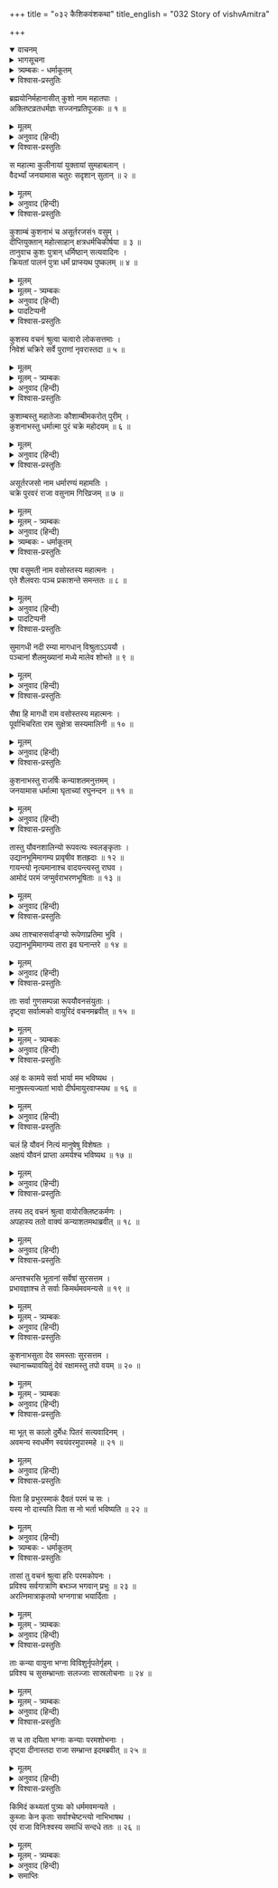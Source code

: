 +++
title = "०३२ कैशिकवंशकथा"
title_english = "032 Story of vishvAmitra"

+++
<details open><summary>वाचनम्</summary>
<div caption="श्रीराम-हरिसीताराममूर्ति-घनपाठिभ्यां वचनम्" class="audioEmbed" src="https://archive.org/download/Ramayana-recitation-Sriram-harisItArAmamUrti-Ghanapaati-v2/Kanda_1/Kanda_1_BK-032-Koushika_Vamsha_Katha.mp3"></div>
</details>

<details><summary>भागसूचना</summary>

32. ब्रह्मपुत्र कुशके चार पुत्रोंका वर्णन, शोणभद्र-तटवर्ती प्रदेशको वसुकी भूमि बताना, कुशनाभकी सौ कन्याओंका वायुके कोपसे ‘कुब्जा’ होना
</details>

<details><summary>त्र्यम्बकः - धर्माकूतम्</summary>

द्वात्रिंशे — 
</details>

<details open><summary>विश्वास-प्रस्तुतिः</summary>

ब्रह्मयोनिर्महानासीत् कुशो नाम महातपाः ।  
अक्लिष्टव्रतधर्मज्ञः सज्जनप्रतिपूजकः ॥ १ ॥
</details>

<details><summary>मूलम्</summary>

ब्रह्मयोनिर्महानासीत् कुशो नाम महातपाः ।  
अक्लिष्टव्रतधर्मज्ञः सज्जनप्रतिपूजकः ॥ १ ॥
</details>

<details><summary>अनुवाद (हिन्दी)</summary>

(विश्वामित्रजी कहते हैं—) श्रीराम! पूर्वकालमें कुश नामसे प्रसिद्ध एक महातपस्वी राजा हो गये हैं । वे साक्षात् ब्रह्माजीके पुत्र थे । उनका प्रत्येक व्रत एवं संकल्प बिना किसी क्लेश या कठिनाईके ही पूर्ण होता था । वे धर्मके ज्ञाता, सत्पुरुषोंका आदर करनेवाले और महान् थे ॥ १ ॥
</details>

<details open><summary>विश्वास-प्रस्तुतिः</summary>

स महात्मा कुलीनायां युक्तायां सुमहाबलान् ।  
वैदर्भ्यां जनयामास चतुरः सदृशान् सुतान् ॥ २ ॥
</details>

<details><summary>मूलम्</summary>

स महात्मा कुलीनायां युक्तायां सुमहाबलान् ।  
वैदर्भ्यां जनयामास चतुरः सदृशान् सुतान् ॥ २ ॥
</details>

<details><summary>अनुवाद (हिन्दी)</summary>

उत्तम कुलमें उत्पन्न विदर्भदेशकी राजकुमारी उनकी पत्नी थी । उसके गर्भसे उन महात्मा नरेशने चार पुत्र उत्पन्न किये, जो उन्हींके समान थे ॥ २ ॥
</details>

<details open><summary>विश्वास-प्रस्तुतिः</summary>

कुशाम्बं कुशनाभं च असूर्तरजसं१ वसुम् ।  
दीप्तियुक्तान् महोत्साहान् क्षत्रधर्मचिकीर्षया ॥ ३ ॥  
तानुवाच कुशः पुत्रान् धर्मिष्ठान् सत्यवादिनः ।  
क्रियतां पालनं पुत्रा धर्मं प्राप्स्यथ पुष्कलम् ॥ ४ ॥
</details>

<details><summary>मूलम्</summary>

कुशाम्बं कुशनाभं च असूर्तरजसं१ वसुम् ।  
दीप्तियुक्तान् महोत्साहान् क्षत्रधर्मचिकीर्षया ॥ ३ ॥  
तानुवाच कुशः पुत्रान् धर्मिष्ठान् सत्यवादिनः ।  
क्रियतां पालनं पुत्रा धर्मं प्राप्स्यथ पुष्कलम् ॥ ४ ॥
</details>

<details><summary>मूलम् - त्र्यम्बकः</summary>

कुशाम्बं कुशनाभं च आधूर्तरजसं वसुम् ॥  
</details>

<details><summary>अनुवाद (हिन्दी)</summary>

उनके नाम इस प्रकार हैं—कुशाम्ब, कुशनाभ, असूर्तरजस२ तथा वसु । ये सब-के-सब तेजस्वी तथा महान् उत्साही थे । राजा कुशने ‘प्रजारक्षणरूप’ क्षत्रिय-धर्मके पालनकी इच्छासे अपने उन धर्मिष्ठ तथा सत्यवादी पुत्रोंसे कहा—‘पुत्रो! प्रजाका पालन करो, इससे तुम्हें धर्मका पूरा-पूरा फल प्राप्त होगा’ ॥ ३-४ ॥
</details>

<details><summary>पादटिप्पनी</summary>

१. रामायणशिरोमणि नामक व्याख्याके निर्माताने ‘अमूर्तिरजसम्’ पाठ माना है । महाभारतके अनुसार इनका नाम ‘अमूर्तरयस्’ या ‘अमूर्तरया’ था (वन ९५ ।१७) । यहाँ इनके द्वारा धर्मारण्य नामक नगर बसानेका उल्लेख है । यह नगर धर्मारण्य नामक तीर्थभूत वनमें था । यह वन गयाके आस-पासका ही प्रदेश है । अमूर्तरयाके पुत्र गयने ही गया नामक नगर बसाया था । अतः धर्मारण्य और गयाकी एकता सिद्ध होती है । महाभारत वनपर्व (८४ ।८५) में गयाके ब्रह्मसरोवरको धर्मारण्यसे सुशोभित बताया गया है । (वन० ८२ ।४७) धर्मारण्यमें पितृ-पूजनकी महत्ता बतायी गयी है ।
</details>

<details open><summary>विश्वास-प्रस्तुतिः</summary>

कुशस्य वचनं श्रुत्वा चत्वारो लोकसत्तमाः ।  
निवेशं चक्रिरे सर्वे पुराणां नृवरास्तदा ॥ ५ ॥
</details>

<details><summary>मूलम्</summary>

कुशस्य वचनं श्रुत्वा चत्वारो लोकसत्तमाः ।  
निवेशं चक्रिरे सर्वे पुराणां नृवरास्तदा ॥ ५ ॥
</details>

<details><summary>मूलम् - त्र्यम्बकः</summary>

कुशस्य वचनं श्रुत्वा चत्वारो लोक-संमताः ।  
निवेशं चक्रिरे सर्वे पुराणां नृ-वरास् तदा ॥  
</details>

<details><summary>अनुवाद (हिन्दी)</summary>

अपने पिता महाराज कुशकी यह बात सुनकर उन चारों लोकशिरोमणि नरश्रेष्ठ राजकुमारोंने उस समय अपने-अपने लिये पृथक्-पृथक् नगर निर्माण कराया ॥ ५ ॥
</details>

<details open><summary>विश्वास-प्रस्तुतिः</summary>

कुशाम्बस्तु महातेजाः कौशाम्बीमकरोत् पुरीम् ।  
कुशनाभस्तु धर्मात्मा पुरं चक्रे महोदयम् ॥ ६ ॥
</details>

<details><summary>मूलम्</summary>

कुशाम्बस्तु महातेजाः कौशाम्बीमकरोत् पुरीम् ।  
कुशनाभस्तु धर्मात्मा पुरं चक्रे महोदयम् ॥ ६ ॥
</details>

<details><summary>अनुवाद (हिन्दी)</summary>

महातेजस्वी कुशाम्बने ‘कौशाम्बी’ पुरी बसायी (जिसे आजकल ‘कोसम’ कहते हैं) । धर्मात्मा कुशनाभने ‘महोदय’ नामक नगरका निर्माण कराया ॥ ६ ॥
</details>

<details open><summary>विश्वास-प्रस्तुतिः</summary>

असूर्तरजसो नाम धर्मारण्यं महामतिः ।  
चक्रे पुरवरं राजा वसुनाम गिरिव्रजम् ॥ ७ ॥
</details>

<details><summary>मूलम्</summary>

असूर्तरजसो नाम धर्मारण्यं महामतिः ।  
चक्रे पुरवरं राजा वसुनाम गिरिव्रजम् ॥ ७ ॥
</details>

<details><summary>मूलम् - त्र्यम्बकः</summary>

आधूर्तरजसो राम धर्मारण्यं महीपतिः ।  
चक्रे पुर-वरं राजा वसुश् चक्रे गिरि-व्रजम् ॥
</details>

<details><summary>अनुवाद (हिन्दी)</summary>

परम बुद्धिमान् असूर्तरजसने ‘धर्मारण्य’ नामक एक श्रेष्ठ नगर बसाया तथा राजा वसुने ‘गिरिव्रज’ नगरकी स्थापना की ॥ ७ ॥
</details>

<details><summary>त्र्यम्बकः - धर्माकूतम्</summary>

एतेन कुशाम्बादयः पितुर् अनुज्ञया तत्र तत्रावस्थाय पृथग्-धर्मम् आचरितवन्त इति गम्यते । ननु भ्रातॄणां मध्ये ज्येष्ठेन कर्मणि कृते सर्वैः कृतं भवति; तथा च मरीचिः — 

> बहवः स्युर् यदा पुत्राः पितुर् एकत्र-वासिनः ।  
> सर्वेषां तु मतं कृत्वा ज्येष्ठेनैव तु यत् कृतम् ॥ 
> द्रव्येण चाविभक्तेन सर्वैर् एव कृतं भवेत् ।  

तथा आश्वमेधिके पर्वणि युधिष्ठिरं प्रति कृष्ण-वचनम् — 

> भीमसेनार्जुनौ चैव तथा माद्रवती-सुतौ ।  
> इष्टवन्तो भविष्यन्ति त्वयीष्टवति पार्थिव ॥ 

इति । एवमादिषु बहु-वचनेषु सत्सु राम-युधिष्ठिरादीनां महताम् आचारे च सति कथं पृथग्-अनुष्ठानम् इति चेत्, एतेषां वचनानाम् अविभक्त-विषयत्वात्, विभक्तानां तु पृथग् एव धर्माचरणम् । तथा च बृहस्पतिः — 

> एक-पाकेन वसतां पितृ-देव-द्विजार्चनम् ।  
> एकं भवेद् विभक्तानां तद् एव स्याद् गृहे गृहे ॥ 

नारदो ऽपि — 

> भ्रातॄणाम् अविभक्तानाम् एको धर्मः प्रवर्तते ।  
> विभागे सति धर्मो ऽपि भवेत् तेषां पृथक्-पृथक् ॥ 

इति । गौतमो ऽपि — विभागे तु धर्म-वृद्धिः" इति । मनुर् अपि — 

> पितेव पालयेत् पुत्राञ् ज्येष्ठो भ्राता यवीयसः ।  
> पुत्रवच् चापि वर्तेरञ् ज्येष्ठे भ्रातरि धर्मतः ॥ 
> 
> एवं सह वसेयुर् वा पृथग् वा धर्म-काम्यया ।  
> पृथग् विवर्धते धर्मस् तस्माद् धर्म्या पृथक्-क्रिया ॥ 

इति । नन्वेवं विभक्तानां भ्रातॄणां पृथग्-धर्मानुष्ठान-संभवे ऽपि जीवति पितरि कथं पुत्राणां पृथग्-धर्माचरणम्, अनधिकारात् तथा च मनुः —

> इमं लोकं मातृ-भक्त्या पितृ-भक्त्या तु मध्यमम् ।  
> गुरु-शुश्रूषया च एव ब्रह्म-लोकं समश्नुते ॥ 
> 
> सर्वे तस्यादृता धर्मा यस्य एते त्रय आदृताः ।  
> अनादृतास् तु यस्यैते सर्वास् तस्याफलाः क्रियाः ॥ 
> 
> यावत् त्रयस् ते जीवेयुस् तावन् नान्यं समाचरेत् ।  
> तेष्व् एव नित्यं शुश्रूषां कुर्यात् प्रिय-हिते रतः ॥ 
> 
> तेषाम् अनुपरोधेन पारक्यं यद् यद् आचरेत् ।  
> तत् तन् निवेदयेतेभ्यो मनो-वाक्-काय-कर्मभिः ॥ 
> 
> त्रिष्व् एतेष्व् इति कृत्यं हि पुरुषस्य समाप्यते ।  
> एष धर्मः परः साक्षाद् उपधर्मो ऽन्य उच्यते ॥ 

इति चेत् सत्यम्, पितुर् अनुज्ञाभावे नाधिकारः, अभ्यनुज्ञायां तु पितुर् आज्ञा-करणम् एव मुख्या धर्मः । तथा च मनुः — 

> एषां त्रयाणां शुश्रूषा परमं तप उच्यते ।  
> न तैर् अनभ्यनुज्ञातो धर्मम् अन्यं समाचरेत् ॥ 

इति ।

> जीवतो वाक्य-करणात् प्रत्यब्दं भूरि-भोजनात् ।  
> गयायां पिण्ड-दानाच् च त्रिभिः पुत्रस्य पुत्रता ॥

इति पितृ-वाक्यस्य गौरवम् अयोध्या-काण्डे राम-वाक्येनानुष्ठानेन च स्फुटम् । ननु "ऊर्ध्वं पितुः पुत्रा रिक्थं भजेरन् मातुः" इति गौतम-वचनेन, 

> ऊर्ध्वं पितुश् च मातुश् च समेत्य भ्रातरः सह ।  
> भजेरन् पैतृकं रिक्थम् अनीशास् ते हि जीवतोः ॥ 
> 
> त्रय एवाधना राजन् भार्या दासस् तथा सुतः । 
> यत् ते समधिगच्छन्ति यस्यैते तस्य तद् धनम् ॥

इति मनु-वचनेन च पितुर् ऊर्ध्वम् एव विभाग-धनावगमात्, तत्-पूर्वं विभाग-द्रव्य-अभावाद् अनधिकार इति चेत्, जीवति पितरि पुष्कल-धर्माचरणाय तेनैव विभाग-करणे तद्-अनुज्ञया धर्मानुष्ठान-संभवात् । अत एव श्रुतिः — "मनुः पुत्रेभ्यो दायं व्यभजत" इति । आपस्तम्बो ऽपि — "जीवन् पुत्रेभ्यो दायं विभजेत् समम्" इति । गौतमो ऽपि — "जीवति चेच्छति पितरि" इति । तस्मात् पितुः कुशस्याज्ञया चतुर्भिः पुत्रैः पृथग्-धर्माचरणं यत् कृतं तद्-युक्तम् एव । रामेणापि स्वयम् एव स्व-पुत्राणां भ्रातृ-पुत्राणां च राज्यानि विभज्य दत्तानि । तद् उत्तर-काण्डे स्पष्टम् । अयं तु विभागः अधर्मिष्ठानां न भवति । तथा च मनुः — "सर्व एव वि-कर्मस्था नार्हन्ति भ्रातरो धनम्" इति । अत एव "धर्मिष्ठान् सत्य-वादिनः" इति तेषां विशेषणम् उक्तम् । तेषु कौशाम्ब्यादिषु,
</details>

<details open><summary>विश्वास-प्रस्तुतिः</summary>

एषा वसुमती नाम वसोस्तस्य महात्मनः ।  
एते शैलवराः पञ्च प्रकाशन्ते समन्ततः ॥ ८ ॥
</details>

<details><summary>मूलम्</summary>

एषा वसुमती नाम वसोस्तस्य महात्मनः ।  
एते शैलवराः पञ्च प्रकाशन्ते समन्ततः ॥ ८ ॥
</details>

<details><summary>अनुवाद (हिन्दी)</summary>

महात्मा वसुकी यह ‘गिरिव्रज’ नामक राजधानी वसुमतीके नामसे प्रसिद्ध हुई । इसके चारों ओर ये पाँच श्रेष्ठ पर्वत सुशोभित होते हैं* ॥ ८ ॥
</details>

<details><summary>पादटिप्पनी</summary>

* महाभारत सभापर्व (२१ । १—१०) में इन पाँचों पर्वतोंके नाम इस प्रकार वर्णित हैं—(१) विपुल, (२) वराह, (३) वृषभ (ऋषभ), (४) ऋषिगिरि (मातङ्ग) तथा (५) चैत्यक ।
</details>

<details open><summary>विश्वास-प्रस्तुतिः</summary>

सुमागधी नदी रम्या मागधान् विश्रुताऽऽययौ ।  
पञ्चानां शैलमुख्यानां मध्ये मालेव शोभते ॥ ९ ॥
</details>

<details><summary>मूलम्</summary>

सुमागधी नदी रम्या मागधान् विश्रुताऽऽययौ ।  
पञ्चानां शैलमुख्यानां मध्ये मालेव शोभते ॥ ९ ॥
</details>

<details><summary>अनुवाद (हिन्दी)</summary>

यह रमणीय (सोन) नदी दक्षिण-पश्चिमकी ओरसे बहती हुई मगध देशमें आयी है, इसलिये यहाँ ‘सुमागधी’ नामसे विख्यात हुई है । यह इन पाँच श्रेष्ठ पर्वतोंके बीचमें मालाकी भाँति सुशोभित हो रही है ॥ ९ ॥
</details>

<details open><summary>विश्वास-प्रस्तुतिः</summary>

सैषा हि मागधी राम वसोस्तस्य महात्मनः ।  
पूर्वाभिचरिता राम सुक्षेत्रा सस्यमालिनी ॥ १० ॥
</details>

<details><summary>मूलम्</summary>

सैषा हि मागधी राम वसोस्तस्य महात्मनः ।  
पूर्वाभिचरिता राम सुक्षेत्रा सस्यमालिनी ॥ १० ॥
</details>

<details><summary>अनुवाद (हिन्दी)</summary>

श्रीराम! इस प्रकार ‘मागधी’ नामसे प्रसिद्ध हुई यह सोन नदी पूर्वोक्त महात्मा वसुसे सम्बन्ध रखती है । रघुनन्दन! यह दक्षिण-पश्चिमसे आकर पूर्वोत्तर दिशाकी ओर प्रवाहित हुई है । इसके दोनों तटोंपर सुन्दर क्षेत्र (उपजाऊ खेत) हैं, अतः यह सदा सस्य-मालाओंसे अलंकृत (हरी-भरी खेतीसे सुशोभित) रहती है ॥ १० ॥
</details>

<details open><summary>विश्वास-प्रस्तुतिः</summary>

कुशनाभस्तु राजर्षिः कन्याशतमनुत्तमम् ।  
जनयामास धर्मात्मा घृताच्यां रघुनन्दन ॥ ११ ॥
</details>

<details><summary>मूलम्</summary>

कुशनाभस्तु राजर्षिः कन्याशतमनुत्तमम् ।  
जनयामास धर्मात्मा घृताच्यां रघुनन्दन ॥ ११ ॥
</details>

<details><summary>अनुवाद (हिन्दी)</summary>

रघुकुलको आनन्दित करनेवाले श्रीराम! धर्मात्मा राजर्षि कुशनाभने घृताची अप्सराके गर्भसे परम उत्तम सौ कन्याओंको जन्म दिया ॥ ११ ॥
</details>

<details open><summary>विश्वास-प्रस्तुतिः</summary>

तास्तु यौवनशालिन्यो रूपवत्यः स्वलङ्कृताः ।  
उद्यानभूमिमागम्य प्रावृषीव शतह्रदाः ॥ १२ ॥  
गायन्त्यो नृत्यमानाश्च वादयन्त्यस्तु राघव ।  
आमोदं परमं जग्मुर्वराभरणभूषिताः ॥ १३ ॥
</details>

<details><summary>मूलम्</summary>

तास्तु यौवनशालिन्यो रूपवत्यः स्वलङ्कृताः ।  
उद्यानभूमिमागम्य प्रावृषीव शतह्रदाः ॥ १२ ॥  
गायन्त्यो नृत्यमानाश्च वादयन्त्यस्तु राघव ।  
आमोदं परमं जग्मुर्वराभरणभूषिताः ॥ १३ ॥
</details>

<details><summary>अनुवाद (हिन्दी)</summary>

वे सब-की-सब सुन्दर रूप-लावण्यसे सुशोभित थीं । धीरे-धीरे युवावस्थाने आकर उनके सौन्दर्यको और भी बढ़ा दिया । रघुवीर! एक दिन वस्त्र और आभूषणोंसे विभूषित हो वे सभी राजकन्याएँ उद्यान-भूमिमें आकर वर्षाऋतुमें प्रकाशित होनेवाली विद्युन्मालाओंकी भाँति शोभा पाने लगीं । सुन्दर अलंकारोंसे अलंकृत हुई वे अंगनाएँ गाती, बजाती और नृत्य करती हुई वहाँ परम आमोद-प्रमोदमें मग्न हो गयीं ॥ १२-१३ ॥
</details>

<details open><summary>विश्वास-प्रस्तुतिः</summary>

अथ ताश्चारुसर्वाङ्ग्यो रूपेणाप्रतिमा भुवि ।  
उद्यानभूमिमागम्य तारा इव घनान्तरे ॥ १४ ॥
</details>

<details><summary>मूलम्</summary>

अथ ताश्चारुसर्वाङ्ग्यो रूपेणाप्रतिमा भुवि ।  
उद्यानभूमिमागम्य तारा इव घनान्तरे ॥ १४ ॥
</details>

<details><summary>अनुवाद (हिन्दी)</summary>

उनके सभी अंग बड़े मनोहर थे । इस भूतलपर उनके रूप-सौन्दर्यकी कहीं भी तुलना नहीं थी । उस उद्यानमें आकर वे बादलोंके ओटमें कुछ-कुछ छिपी हुई तारिकाओंके समान शोभा पा रही थीं ॥ १४ ॥
</details>

<details open><summary>विश्वास-प्रस्तुतिः</summary>

ताः सर्वा गुणसम्पन्ना रूपयौवनसंयुताः ।  
दृष्ट्वा सर्वात्मको वायुरिदं वचनमब्रवीत् ॥ १५ ॥
</details>

<details><summary>मूलम्</summary>

ताः सर्वा गुणसम्पन्ना रूपयौवनसंयुताः ।  
दृष्ट्वा सर्वात्मको वायुरिदं वचनमब्रवीत् ॥ १५ ॥
</details>

<details><summary>मूलम् - त्र्यम्बकः</summary>

ताः सर्व-गुण-संपन्ना रूप-यौवन-संयुताः ॥  
दृष्ट्वा सर्व-गतो वायुर् इदं वचनम् अब्रवीत् ।  
</details>

<details><summary>अनुवाद (हिन्दी)</summary>

उस समय उत्तम गुणोंसे सम्पन्न तथा रूप और यौवनसे सुशोभित उन सब राजकन्याओंको देखकर सर्वस्वरूप वायु देवताने उनसे इस प्रकार कहा— ॥
</details>

<details open><summary>विश्वास-प्रस्तुतिः</summary>

अहं वः कामये सर्वा भार्या मम भविष्यथ ।  
मानुषस्त्यज्यतां भावो दीर्घमायुरवाप्स्यथ ॥ १६ ॥
</details>

<details><summary>मूलम्</summary>

अहं वः कामये सर्वा भार्या मम भविष्यथ ।  
मानुषस्त्यज्यतां भावो दीर्घमायुरवाप्स्यथ ॥ १६ ॥
</details>

<details><summary>अनुवाद (हिन्दी)</summary>

‘सुन्दरियो! मैं तुम सबको अपनी प्रेयसीके रूपमें प्राप्त करना चाहता हूँ । तुम सब मेरी भार्याएँ बनोगी । अब मनुष्यभावका त्याग करो और मुझे अंगीकार करके देवांगनाओंकी भाँति दीर्घ आयु प्राप्त कर लो ॥
</details>

<details open><summary>विश्वास-प्रस्तुतिः</summary>

चलं हि यौवनं नित्यं मानुषेषु विशेषतः ।  
अक्षयं यौवनं प्राप्ता अमर्यश्च भविष्यथ ॥ १७ ॥
</details>

<details><summary>मूलम्</summary>

चलं हि यौवनं नित्यं मानुषेषु विशेषतः ।  
अक्षयं यौवनं प्राप्ता अमर्यश्च भविष्यथ ॥ १७ ॥
</details>

<details><summary>अनुवाद (हिन्दी)</summary>

‘विशेषतः मानव-शरीरमें जवानी कभी स्थिर नहीं रहती—प्रतिक्षण क्षीण होती जाती है । मेरे साथ सम्बन्ध हो जानेपर तुमलोग अक्षय यौवन प्राप्त करके अमर हो जाओगी’ ॥ १७ ॥
</details>

<details open><summary>विश्वास-प्रस्तुतिः</summary>

तस्य तद् वचनं श्रुत्वा वायोरक्लिष्टकर्मणः ।  
अपहास्य ततो वाक्यं कन्याशतमथाब्रवीत् ॥ १८ ॥
</details>

<details><summary>मूलम्</summary>

तस्य तद् वचनं श्रुत्वा वायोरक्लिष्टकर्मणः ।  
अपहास्य ततो वाक्यं कन्याशतमथाब्रवीत् ॥ १८ ॥
</details>

<details><summary>अनुवाद (हिन्दी)</summary>

अनायास ही महान् कर्म करनेवाले वायुदेवका यह कथन सुनकर वे सौ कन्याएँ अवहेलनापूर्वक हँसकर बोलीं— ॥ १८ ॥
</details>

<details open><summary>विश्वास-प्रस्तुतिः</summary>

अन्तश्चरसि भूतानां सर्वेषां सुरसत्तम ।  
प्रभावज्ञाश्च ते सर्वाः किमर्थमवमन्यसे ॥ १९ ॥
</details>

<details><summary>मूलम्</summary>

अन्तश्चरसि भूतानां सर्वेषां सुरसत्तम ।  
प्रभावज्ञाश्च ते सर्वाः किमर्थमवमन्यसे ॥ १९ ॥
</details>

<details><summary>मूलम् - त्र्यम्बकः</summary>

तस्य तद्-वचनं श्रुत्वा कन्या-शतम् अथाब्रवीत् ।  
प्रभाव-ज्ञाः स्म ते सर्वाः किम् अस्मान् अवमन्यसे ॥  
</details>

<details><summary>अनुवाद (हिन्दी)</summary>

‘सुरश्रेष्ठ! आप प्राणवायुके रूपमें समस्त प्राणियोंके भीतर विचरते हैं (अतः सबके मनकी बातें जानते हैं; आपको यह मालूम होगा कि हमारे मनमें आपके प्रति कोई आकर्षण नहीं है) । हम सब बहिनें आपके अनुपम प्रभावको भी जानती हैं (तो भी हमारा आपके प्रति अनुराग नहीं है); ऐसी दशामें यह अनुचित प्रस्ताव करके आप हमारा अपमान किसलिये कर रहे हैं? ॥ १९ ॥
</details>

<details open><summary>विश्वास-प्रस्तुतिः</summary>

कुशनाभसुता देव समस्ताः सुरसत्तम ।  
स्थानाच्च्यावयितुं देवं रक्षामस्तु तपो वयम् ॥ २० ॥
</details>

<details><summary>मूलम्</summary>

कुशनाभसुता देव समस्ताः सुरसत्तम ।  
स्थानाच्च्यावयितुं देवं रक्षामस्तु तपो वयम् ॥ २० ॥
</details>

<details><summary>मूलम् - त्र्यम्बकः</summary>

कुश-नाभ-सुताः सर्वाः समर्थास् त्वां सुरोत्तम ।  
स्थानाच् च्यावयितुं देवं रक्षामस् तु तपो वयम् ॥
</details>

<details><summary>अनुवाद (हिन्दी)</summary>

‘देव! देवशिरोमणे! हम सब-की-सब राजर्षि कुशनाभकी कन्याएँ हैं । देवता होनेपर भी आपको शाप देकर वायुपदसे भ्रष्ट कर सकती हैं, किंतु ऐसा करना नहीं चाहतीं; क्योंकि हम अपने तपको सुरक्षित रखती हैं ॥ २० ॥
</details>

<details open><summary>विश्वास-प्रस्तुतिः</summary>

मा भूत् स कालो दुर्मेधः पितरं सत्यवादिनम् ।  
अवमन्य स्वधर्मेण स्वयंवरमुपास्महे ॥ २१ ॥
</details>

<details><summary>मूलम्</summary>

मा भूत् स कालो दुर्मेधः पितरं सत्यवादिनम् ।  
अवमन्य स्वधर्मेण स्वयंवरमुपास्महे ॥ २१ ॥
</details>

<details><summary>अनुवाद (हिन्दी)</summary>

‘दुर्मते! वह समय कभी न आवे, जब कि हम अपने सत्यवादी पिताकी अवहेलना करके कामवश या अत्यन्त अधर्मपूर्वक स्वयं ही वर ढूँढ़ने लगें ॥ २१ ॥
</details>

<details open><summary>विश्वास-प्रस्तुतिः</summary>

पिता हि प्रभुरस्माकं दैवतं परमं च सः ।  
यस्य नो दास्यति पिता स नो भर्ता भविष्यति ॥ २२ ॥
</details>

<details><summary>मूलम्</summary>

पिता हि प्रभुरस्माकं दैवतं परमं च सः ।  
यस्य नो दास्यति पिता स नो भर्ता भविष्यति ॥ २२ ॥
</details>

<details><summary>अनुवाद (हिन्दी)</summary>

‘हमलोगोंपर हमारे पिताजीका प्रभुत्व है, वे हमारे लिये सर्वश्रेष्ठ देवता हैं । पिताजी हमें जिसके हाथमें दे देंगे, वही हमारा पति होगा’ ॥ २२ ॥
</details>

<details><summary>त्र्यम्बकः - धर्माकूतम्</summary>

अनेन कन्यायाः पितृ-दान-पूर्वको विवाहः प्रशस्त इति सूचितम् । तथा च बोधायनः — 

> त्रीणि वर्षाण्य् ऋतुमती काङ्क्षेत पितृ-शासनम् ।  
> ततश् चतुर्थे वर्षे तु विन्देत सदृशं पतिम् । 

याज्ञवल्क्यो ऽपि — 

> पिता पितामहो भ्राता स-कुल्यो जननी तथा ।  
> कन्या-प्रदः पूर्व-नाशे प्रकृति-स्थः परः परः । 

 इति ।
</details>

<details open><summary>विश्वास-प्रस्तुतिः</summary>

तासां तु वचनं श्रुत्वा हरिः परमकोपनः ।  
प्रविश्य सर्वगात्राणि बभञ्ज भगवान् प्रभुः ॥ २३ ॥  
अरत्निमात्राकृतयो भग्नगात्रा भयार्दिताः ।
</details>

<details><summary>मूलम्</summary>

तासां तु वचनं श्रुत्वा हरिः परमकोपनः ।  
प्रविश्य सर्वगात्राणि बभञ्ज भगवान् प्रभुः ॥ २३ ॥  
अरत्निमात्राकृतयो भग्नगात्रा भयार्दिताः ।
</details>

<details><summary>मूलम् - त्र्यम्बकः</summary>

तासां तद्-वचनं श्रुत्वा वायुः परम-कोपनः ।  
प्रविश्य सर्व-गात्राणि बभञ्ज भगवान् प्रभुः ॥ 
</details>

<details><summary>अनुवाद (हिन्दी)</summary>

उनकी यह बात सुनकर वायुदेव अत्यन्त कुपित हो उठे । उन ऐश्वर्यशाली प्रभुने उनके भीतर प्रविष्टहो सब अंगोंको मोड़कर टेढ़ा कर दिया । शरीर मुड़ जानेके कारण वे कुबड़ी हो गयीं । उनकी आकृति मुट्ठी बँधे हुए एक हाथके बराबर हो गयी । वे भयसे व्याकुल हो उठीं ॥ २३ १/२ ॥
</details>

<details open><summary>विश्वास-प्रस्तुतिः</summary>

ताः कन्या वायुना भग्ना विविशुर्नृपतेर्गृहम् ।  
प्रविश्य च सुसम्भ्रान्ताः सलज्जाः सास्रलोचनाः ॥ २४ ॥
</details>

<details><summary>मूलम्</summary>

ताः कन्या वायुना भग्ना विविशुर्नृपतेर्गृहम् ।  
प्रविश्य च सुसम्भ्रान्ताः सलज्जाः सास्रलोचनाः ॥ २४ ॥
</details>

<details><summary>मूलम् - त्र्यम्बकः</summary>

ताः कन्या वायुना भग्ना विविशुर् नृपतेर् गृहम् ।  
स च ता दर्पिताः कन्या दीनाः परम-शोभनाः ॥  
</details>

<details><summary>अनुवाद (हिन्दी)</summary>

वायुदेवके द्वारा कुबड़ी की हुई उन कन्याओंने राजभवनमें प्रवेश किया । प्रवेश करके वे लज्जित और उद्विग्न हो गयीं । उनके नेत्रोंसे आँसुओंकी धाराएँ बहने लगीं ॥ २४ ॥
</details>

<details open><summary>विश्वास-प्रस्तुतिः</summary>

स च ता दयिता भग्नाः कन्याः परमशोभनाः ।  
दृष्ट्वा दीनास्तदा राजा सम्भ्रान्त इदमब्रवीत् ॥ २५ ॥
</details>

<details><summary>मूलम्</summary>

स च ता दयिता भग्नाः कन्याः परमशोभनाः ।  
दृष्ट्वा दीनास्तदा राजा सम्भ्रान्त इदमब्रवीत् ॥ २५ ॥
</details>

<details><summary>अनुवाद (हिन्दी)</summary>

अपनी परम सुन्दरी प्यारी पुत्रियोंको कुब्जताके कारण अत्यन्त दयनीय दशामें पड़ी देख राजा कुशनाभ घबरा गये और इस प्रकार बोले— ॥ २५ ॥
</details>

<details open><summary>विश्वास-प्रस्तुतिः</summary>

किमिदं कथ्यतां पुत्र्यः को धर्ममवमन्यते ।  
कुब्जाः केन कृताः सर्वाश्चेष्टन्त्यो नाभिभाषथ ।  
एवं राजा विनिःश्वस्य समाधिं सन्दधे ततः ॥ २६ ॥
</details>

<details><summary>मूलम्</summary>

किमिदं कथ्यतां पुत्र्यः को धर्ममवमन्यते ।  
कुब्जाः केन कृताः सर्वाश्चेष्टन्त्यो नाभिभाषथ ।  
एवं राजा विनिःश्वस्य समाधिं सन्दधे ततः ॥ २६ ॥
</details>

<details><summary>मूलम् - त्र्यम्बकः</summary>

दृष्ट्वा भग्नास् तदा राजा संभ्रान्त इदम् अब्रवीत् ।  
किम् इदं कथ्यतां पुत्र्यः को धर्मम् अवमन्यते ।  
कुब्जाः केन कृताः सर्वा वेष्टन्त्यो न अभिभाषथ ॥
</details>

<details><summary>अनुवाद (हिन्दी)</summary>

‘पुत्रियो! यह क्या हुआ? बताओ । कौन प्राणी धर्मकी अवहेलना करता है? किसने तुम्हें कुबड़ी बना दिया, जिससे तुम तड़प रही हो, किंतु कुछ बताती नहीं हो ।’ यों कहकर राजाने लंबी साँस खींची और उनका उत्तर सुननेके लिये वे सावधान होकर बैठ गये ॥ २६ ॥
</details>

<details><summary>समाप्तिः</summary>

इत्यार्षे श्रीमद्रामायणे वाल्मीकीये आदिकाव्ये बालकाण्डे द्वात्रिंशः सर्गः ॥ ३२ ॥  
इस प्रकार श्रीवाल्मीकिनिर्मित आर्षरामायण आदिकाव्यके बालकाण्डमें बत्तीसवाँ सर्ग पूरा हुआ ॥ ३२ ॥
</details>

